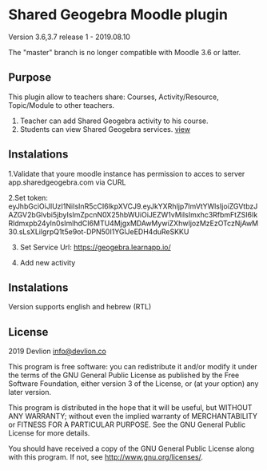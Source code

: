 # Shared Geogebra Moodle plugin #

Version 3.6,3.7 release 1 - 2019.08.10

The "master" branch is no longer compatible with Moodle 3.6 or latter.

Purpose
-------

This plugin allow to teachers share: Courses, Activity/Resource, Topic/Module to other teachers.
1. Teacher can add Shared Geogebra activity to his course.
2. Students can view Shared Geogebra services.
[view](https://devlion.co/contact/)


Instalations
-------
1.Validate that youre moodle instance has permission to acces to server app.sharedgeogebra.com via CURL

2.Set token:
eyJhbGciOiJIUzI1NiIsInR5cCI6IkpXVCJ9.eyJkYXRhIjp7ImVtYWlsIjoiZGVtbzJAZGV2bGlvbi5jbyIsImZpcnN0X25hbWUiOiJEZW1vMiIsImxhc3RfbmFtZSI6IkRldmxpb24yIn0sImlhdCI6MTU4MjgxMDAwMywiZXhwIjozMzEzOTczNjAwM30.sLsXLilgrpQ1t5e9ot-DPN50I1YGlJeEDH4duReSKKU

3. Set Service Url:
https://geogebra.learnapp.io/

3. Add new activity 

Instalations
-------

Version supports english and hebrew (RTL)

## License ##

2019 Devlion <info@devlion.co>

This program is free software: you can redistribute it and/or modify it under
the terms of the GNU General Public License as published by the Free Software
Foundation, either version 3 of the License, or (at your option) any later
version.

This program is distributed in the hope that it will be useful, but WITHOUT ANY
WARRANTY; without even the implied warranty of MERCHANTABILITY or FITNESS FOR A
PARTICULAR PURPOSE.  See the GNU General Public License for more details.

You should have received a copy of the GNU General Public License along with
this program.  If not, see <http://www.gnu.org/licenses/>.
